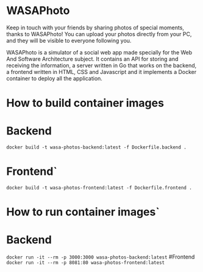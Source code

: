 # WASAPhoto

Keep in touch with your friends by sharing photos of special moments, thanks to WASAPhoto! You can
upload your photos directly from your PC, and they will be visible to everyone following you.

WASAPhoto is a simulator of a social web app made specially for the Web And Software Architecture subject. It contains an API for storing and receiving the information, a server written in Go that works on the backend, a frontend written in HTML, CSS and Javascript and it implements a Docker container to deploy all the application. 

# How to build container images
# Backend
`docker build -t wasa-photos-backend:latest -f Dockerfile.backend .`
# Frontend`
`docker build -t wasa-photos-frontend:latest -f Dockerfile.frontend .`

# How to run container images`
# Backend
`docker run -it --rm -p 3000:3000 wasa-photos-backend:latest`
#Frontend
`docker run -it --rm -p 8081:80 wasa-photos-frontend:latest`
